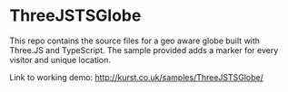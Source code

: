 ThreeJSTSGlobe
==============

This repo contains the source files for a geo aware globe built with Three.JS and TypeScript. The sample provided adds a marker for every visitor and unique location.

Link to working demo: http://kurst.co.uk/samples/ThreeJSTSGlobe/
